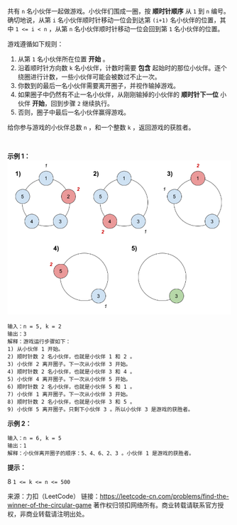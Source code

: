 共有 ```n``` 名小伙伴一起做游戏。小伙伴们围成一圈，按 **顺时针顺序** 从 ```1``` 到 ```n``` 编号。确切地说，从第 ```i``` 名小伙伴顺时针移动一位会到达第 ```(i+1)``` 名小伙伴的位置，其中 ```1 <= i < n``` ，从第 ```n``` 名小伙伴顺时针移动一位会回到第 ```1``` 名小伙伴的位置。

游戏遵循如下规则：

1. 从第 ```1``` 名小伙伴所在位置 **开始** 。
2. 沿着顺时针方向数 ```k``` 名小伙伴，计数时需要 **包含** 起始时的那位小伙伴。逐个绕圈进行计数，一些小伙伴可能会被数过不止一次。
3. 你数到的最后一名小伙伴需要离开圈子，并视作输掉游戏。
4. 如果圈子中仍然有不止一名小伙伴，从刚刚输掉的小伙伴的 **顺时针下一位** 小伙伴 **开始**，回到步骤 ```2``` 继续执行。
5. 否则，圈子中最后一名小伙伴赢得游戏。

给你参与游戏的小伙伴总数 ```n``` ，和一个整数 ```k``` ，返回游戏的获胜者。

 

**示例 1：**
![img](1823_1.png)
```
输入：n = 5, k = 2
输出：3
解释：游戏运行步骤如下：
1) 从小伙伴 1 开始。
2) 顺时针数 2 名小伙伴，也就是小伙伴 1 和 2 。
3) 小伙伴 2 离开圈子。下一次从小伙伴 3 开始。
4) 顺时针数 2 名小伙伴，也就是小伙伴 3 和 4 。
5) 小伙伴 4 离开圈子。下一次从小伙伴 5 开始。
6) 顺时针数 2 名小伙伴，也就是小伙伴 5 和 1 。
7) 小伙伴 1 离开圈子。下一次从小伙伴 3 开始。
8) 顺时针数 2 名小伙伴，也就是小伙伴 3 和 5 。
9) 小伙伴 5 离开圈子。只剩下小伙伴 3 。所以小伙伴 3 是游戏的获胜者。
```
**示例 2：**
```
输入：n = 6, k = 5
输出：1
解释：小伙伴离开圈子的顺序：5、4、6、2、3 。小伙伴 1 是游戏的获胜者。
```

**提示：**

8 ```1 <= k <= n <= 500```

来源：力扣（LeetCode）
链接：https://leetcode-cn.com/problems/find-the-winner-of-the-circular-game
著作权归领扣网络所有。商业转载请联系官方授权，非商业转载请注明出处。